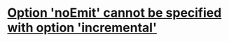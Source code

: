 # [Option 'noEmit' cannot be specified with option 'incremental'](https://stackoverflow.com/questions/60563961/option-noemit-cannot-be-specified-with-option-incremental)

